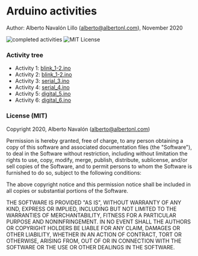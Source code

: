 # Arduino activities

Author: Alberto Navalón Lillo (<alberto@albertonl.com>), November 2020

![completed activities](https://img.shields.io/badge/completed%20activities-6-green.svg) ![MIT License](https://img.shields.io/badge/license-MIT-orange.svg)

### Activity tree

- Activity 1: [blink_1-2.ino](https://github.com/albertonl/ies/blob/master/4ESO/TEC/Arduino/blink_1-2.ino)
- Activity 2: [blink_1-2.ino](https://github.com/albertonl/ies/blob/master/4ESO/TEC/Arduino/blink_1-2.ino)
- Activity 3: [serial_3.ino](https://github.com/albertonl/ies/blob/master/4ESO/TEC/Arduino/serial_3.ino)
- Activity 4: [serial_4.ino](https://github.com/albertonl/ies/blob/master/4ESO/TEC/Arduino/serial_4.ino)
- Activity 5: [digital_5.ino](https://github.com/albertonl/ies/blob/master/4ESO/TEC/Arduino/digital_5.ino)
- Activity 6: [digital_6.ino](https://github.com/albertonl/ies/blob/master/4ESO/TEC/Arduino/digital_6.ino)

### License (MIT)

Copyright 2020, Alberto Navalón (<alberto@albertonl.com>)

Permission is hereby granted, free of charge, to any person obtaining a copy of this software and associated documentation files (the "Software"), to deal in the Software without restriction, including without limitation the rights to use, copy, modify, merge, publish, distribute, sublicense, and/or sell copies of the Software, and to permit persons to whom the Software is furnished to do so, subject to the following conditions:

The above copyright notice and this permission notice shall be included in all copies or substantial portions of the Software.

THE SOFTWARE IS PROVIDED "AS IS", WITHOUT WARRANTY OF ANY KIND, EXPRESS OR IMPLIED, INCLUDING BUT NOT LIMITED TO THE WARRANTIES OF MERCHANTABILITY, FITNESS FOR A PARTICULAR PURPOSE AND NONINFRINGEMENT. IN NO EVENT SHALL THE AUTHORS OR COPYRIGHT HOLDERS BE LIABLE FOR ANY CLAIM, DAMAGES OR OTHER LIABILITY, WHETHER IN AN ACTION OF CONTRACT, TORT OR OTHERWISE, ARISING FROM, OUT OF OR IN CONNECTION WITH THE SOFTWARE OR THE USE OR OTHER DEALINGS IN THE SOFTWARE.
